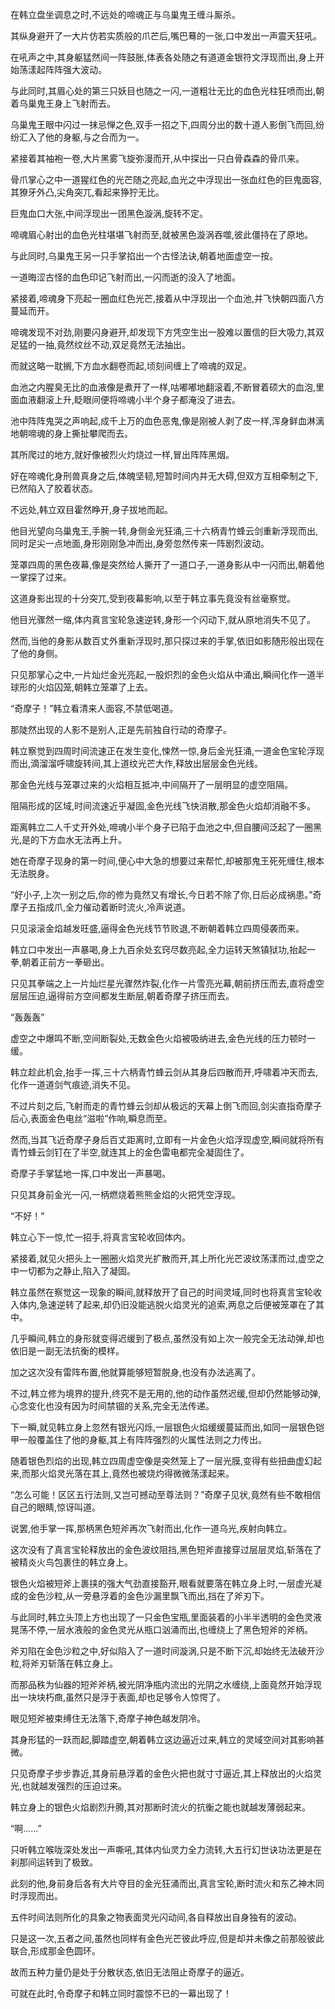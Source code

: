 
在韩立盘坐调息之时,不远处的啼魂正与乌巢鬼王缠斗厮杀。

其纵身避开了一大片仿若实质般的爪芒后,嘴巴蓦的一张,口中发出一声震天狂吼。

在吼声之中,其身躯猛然间一阵鼓胀,体表各处随之有道道金银符文浮现而出,身上开始荡漾起阵阵强大波动。

与此同时,其眉心处的第三只妖目也随之一闪,一道粗壮无比的血色光柱狂喷而出,朝着乌巢鬼王身上飞射而去。

乌巢鬼王眼中闪过一抹忌惮之色,双手一招之下,四周分出的数十道人影倒飞而回,纷纷汇入了他的身躯,与之合而为一。

紧接着其袖袍一卷,大片黑雾飞旋弥漫而开,从中探出一只白骨森森的骨爪来。

骨爪掌心之中一道猩红色的光芒随之亮起,血光之中浮现出一张血红色的巨鬼面容,其獠牙外凸,尖角突兀,看起来狰狞无比。

巨鬼血口大张,中间浮现出一团黑色漩涡,旋转不定。

啼魂眉心射出的血色光柱堪堪飞射而至,就被黑色漩涡吞噬,彼此僵持在了原地。

与此同时,乌巢鬼王另一只手掌掐出一个古怪法诀,朝着地面虚空一按。

一道晦涩古怪的血色印记飞射而出,一闪而逝的没入了地面。

紧接着,啼魂身下亮起一圈血红色光芒,接着从中浮现出一个血池,并飞快朝四面八方蔓延而开。

啼魂发现不对劲,刚要闪身避开,却发现下方凭空生出一股难以置信的巨大吸力,其双足猛的一抽,竟然纹丝不动,双足竟然无法抽出。

而就这略一耽搁,下方血水翻卷而起,顷刻间缠上了啼魂的双足。

血池之内腥臭无比的血液像是煮开了一样,咕嘟嘟地翻滚着,不断冒着硕大的血泡,里面血液翻滚上升,眨眼间便将啼魂小半个身子都淹没了进去。

池中阵阵鬼哭之声响起,成千上万的血色恶鬼,像是刚被人剥了皮一样,浑身鲜血淋漓地朝啼魂的身上撕扯攀爬而去。

其所爬过的地方,就好像被烈火灼烧过一样,冒出阵阵黑烟。

好在啼魂化身刑兽真身之后,体魄坚韧,短暂时间内并无大碍,但双方互相牵制之下,已然陷入了胶着状态。

不远处,韩立双目霍然睁开,身子拔地而起。

他目光望向乌巢鬼王,手腕一转,身侧金光狂涌,三十六柄青竹蜂云剑重新浮现而出,同时足尖一点地面,身形刚刚急冲而出,身旁忽然传来一阵剧烈波动。

笼罩四周的黑色夜幕,像是突然给人撕开了一道口子,一道身影从中一闪而出,朝着他一掌探了过来。

这道身影出现的十分突兀,受到夜幕影响,以至于韩立事先竟没有丝毫察觉。

他目光骤然一缩,体内真言宝轮急速逆转,身形一个闪动下,就从原地消失不见了。

然而,当他的身影从数百丈外重新浮现时,那只探过来的手掌,依旧如影随形般出现在了他的身侧。

只见那掌心之中,一片灿烂金光亮起,一股炽烈的金色火焰从中涌出,瞬间化作一道半球形的火焰囚笼,朝韩立笼罩了上去。

“奇摩子！”韩立看清来人面容,不禁低喝道。

那陡然出现的人影不是别人,正是先前独自行动的奇摩子。

韩立察觉到四周时间流速正在发生变化,悚然一惊,身后金光狂涌,一道金色宝轮浮现而出,滴溜溜呼啸旋转间,其上道纹光芒大作,释放出层层金色光线。

那金色光线与笼罩过来的火焰相互抵冲,中间隔开了一层明显的虚空阻隔。

阻隔形成的区域,时间流速近乎凝固,金色光线飞快消散,那金色火焰却消融不多。

距离韩立二人千丈开外处,啼魂小半个身子已陷于血池之中,但自腰间泛起了一圈黑光,是的下方血水无法再上升。

她在奇摩子现身的第一时间,便心中大急的想要过来帮忙,却被那鬼王死死缠住,根本无法脱身。

“好小子,上次一别之后,你的修为竟然又有增长,今日若不除了你,日后必成祸患。”奇摩子五指成爪,全力催动着断时流火,冷声说道。

只见滚滚金焰越发旺盛,逼得金色光线节节败退,不断朝着韩立四周侵袭而来。

韩立口中发出一声暴喝,身上九百余处玄窍尽数亮起,全力运转天煞镇狱功,抬起一拳,朝着正前方一拳砸出。

只见其拳端之上一片灿烂星光骤然炸裂,化作一片雪亮光幕,朝前挤压而去,直将虚空层层压迫,逼得前方空间都发生断层,朝着奇摩子挤压而去。

“轰轰轰”

虚空之中爆鸣不断,空间断裂处,无数金色火焰被吸纳进去,金色光线的压力顿时一缓。

韩立趁此机会,抬手一挥,三十六柄青竹蜂云剑从其身后四散而开,呼啸着冲天而去,化作一道道剑气痕迹,消失不见。

不过片刻之后,飞射而走的青竹蜂云剑却从极远的天幕上倒飞而回,剑尖直指奇摩子后心,表面金色电丝“滋啦”作响,瞬息而至。

然而,当其飞近奇摩子身后百丈距离时,立即有一片金色火焰浮现虚空,瞬间就将所有青竹蜂云剑钉在了半空,就连其上的金色雷电都完全凝固住了。

奇摩子手掌猛地一挥,口中发出一声暴喝。

只见其身前金光一闪,一柄燃烧着熊熊金焰的火把凭空浮现。

“不好！”

韩立心下一惊,忙一招手,将真言宝轮收回体内。

紧接着,就见火把头上一圈圈火焰灵光扩散而开,其上所化光芒波纹荡漾而过,虚空之中一切都为之静止,陷入了凝固。

韩立虽然在察觉这一现象的瞬间,就释放开了自己的时间灵域,同时也将真言宝轮收入体内,急速逆转了起来,却仍旧没能逃脱火焰灵光的追索,两息之后便被笼罩在了其中。

几乎瞬间,韩立的身形就变得迟缓到了极点,虽然没有如上次一般完全无法动弹,却也依旧是一副无法抗衡的模样。

加之这次没有雷阵布置,他就算能够短暂脱身,也没有办法逃离了。

不过,韩立修为境界的提升,终究不是无用的,他的动作虽然迟缓,但却仍然能够动弹,心念变化也没有因为时间禁锢的关系,完全无法传递。

下一瞬,就见韩立身上忽然有银光闪烁,一层银色火焰缓缓蔓延而出,如同一层银色铠甲一般覆盖住了他的身躯,其上有阵阵强烈的火属性法则之力传出。

随着银色烈焰的出现,韩立四周虚空像是突然笼上了一层光膜,变得有些扭曲虚幻起来,而那火焰灵光落在其上,竟然也被烧灼得微微荡漾起来。

“怎么可能！区区五行法则,又岂可撼动至尊法则？”奇摩子见状,竟然有些不敢相信自己的眼睛,惊讶叫道。

说罢,他手掌一挥,那柄黑色短斧再次飞射而出,化作一道乌光,疾射向韩立。

这次没有了真言宝轮释放出的金色波纹阻挡,黑色短斧直接穿过层层灵焰,斩落在了被精炎火鸟包裹住的韩立身上。

银色火焰被短斧上裹挟的强大气劲直接豁开,眼看就要落在韩立身上时,一层虚光凝成的金色沙粒,从一旁悬浮着的金色沙漏里飘飞而出,挡在了斧刃下。

与此同时,韩立头顶上方也出现了一只金色宝瓶,里面装着的小半半透明的金色灵液晃荡不停,一层水液般的金色灵光从瓶口汹涌而出,也缠绕上了黑色短斧的斧柄。

斧刃陷在金色沙粒之中,好似陷入了一道时间漩涡,只是不断下沉,却始终无法破开沙粒,将斧刃斩落在韩立身上。

而那品秩为仙器的短斧斧柄,被光阴净瓶内流出的光阴之水缠绕,上面竟然开始浮现出一块块朽癍,虽然只是浮于表面,却也足够令人惊愕了。

眼见短斧被束缚住无法落下,奇摩子神色越发阴冷。

其身形猛的一跃而起,脚踏虚空,朝着韩立这边逼近过来,韩立的灵域空间对其影响甚微。

只见奇摩子步步靠近,其身前悬浮着的金色火把也就寸寸逼近,其上释放出的火焰灵光,也就越发强烈的压迫过来。

韩立身上的银色火焰剧烈升腾,其对那断时流火的抗衡之能也就越发薄弱起来。

“啊……”

只听韩立喉咙深处发出一声嘶吼,其体内仙灵力全力流转,大五行幻世诀功法更是在刹那间运转到了极致。

此刻的他,身前身后各有大片夺目的金光狂涌而出,真言宝轮,断时流火和东乙神木同时浮现而出。

五件时间法则所化的具象之物表面灵光闪动间,各自释放出自身独有的波动。

只是这一次,五者之间,虽然也同样有金色光芒彼此呼应,但是却并未像之前那般彼此联合,形成那金色圆环。

故而五种力量仍是处于分散状态,依旧无法阻止奇摩子的逼近。

可就在此时,令奇摩子和韩立同时震惊不已的一幕出现了！